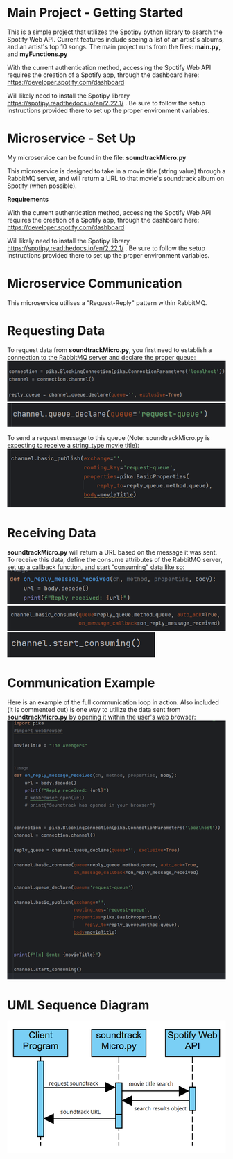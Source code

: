 # Main Project - Getting Started
This is a simple project that utilizes the Spotipy python library to search the Spotify Web API. Current features include seeing a list of an artist's albums, and an artist's top 10 songs.
The main project runs from the files: <b>main.py</b>, and <b>myFunctions.py</b>

With the current authentication method, accessing the Spotify Web API requires the creation of a Spotify app, through the dashboard here: https://developer.spotify.com/dashboard

Will likely need to install the Spotipy library https://spotipy.readthedocs.io/en/2.22.1/ .
Be sure to follow the setup instructions provided there to set up the proper environment variables.

# Microservice - Set Up
My microservice can be found in the file: <b>soundtrackMicro.py</b>

This microservice is designed to take in a movie title (string value) through a RabbitMQ server, and will return a URL to that movie's soundtrack album on Spotify (when possible).

<b>Requirements</b>

With the current authentication method, accessing the Spotify Web API requires the creation of a Spotify app, through the dashboard here: https://developer.spotify.com/dashboard

Will likely need to install the Spotipy library https://spotipy.readthedocs.io/en/2.22.1/ .
Be sure to follow the setup instructions provided there to set up the proper environment variables.


# Microservice Communication
This microservice utilises a "Request-Reply" pattern within RabbitMQ.

# Requesting Data
To request data from <b>soundtrackMicro.py</b>, you first need to establish a connection to the RabbitMQ server and declare the proper queue:
![image](https://github.com/CRTMCQ/CS361-Project/blob/main/README_images/request1.png)
![image](https://github.com/CRTMCQ/CS361-Project/blob/main/README_images/request3.png)

To send a request message to this queue (Note: soundtrackMicro.py is expecting to receive a string_type movie title):
![image](https://github.com/CRTMCQ/CS361-Project/blob/main/README_images/request2.png)


# Receiving Data
<b>soundtrackMicro.py</b> will return a URL based on the message it was sent. To receive this data, define the consume attributes of the RabbitMQ server, set up a callback function, and start "consuming" data like so: 
![image](https://github.com/CRTMCQ/CS361-Project/blob/main/README_images/receive1.png)
![image](https://github.com/CRTMCQ/CS361-Project/blob/main/README_images/receive2.png)
![image](https://github.com/CRTMCQ/CS361-Project/blob/main/README_images/receive3.png)


# Communication Example
Here is an example of the full communication loop in action. Also included (it is commented out) is one way to utilize the data sent from <b>soundtrackMicro.py</b> by opening it within the user's web browser:
![image](https://github.com/CRTMCQ/CS361-Project/blob/main/README_images/fullExample.png)


# UML Sequence Diagram
![image](https://github.com/CRTMCQ/CS361-Project/blob/main/README_images/UML.png)

